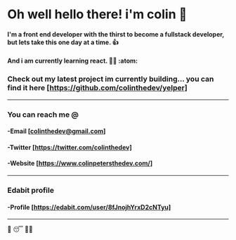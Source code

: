 # **Oh well hello there!  i'm colin** :space_invader:

####  I'm a front end developer with the thirst to become a fullstack developer, but lets take this one day at a time. :+1:

#### And i am currently learning react. :man_technologist: :atom:

### Check out my latest project im currently building... you can find it here [https://github.com/colinthedev/yelper]

_______________________________________________________________

### You can reach me @
####      -**Email**  [colinthedev@gmail.com]
####      -**Twitter** [https://twitter.com/colinthedev]
####      -**Website** [https://www.colinpetersthedev.com/]

______________________________________________________________

### Edabit profile
####  -**Profile** [https://edabit.com/user/8fJnojhYrxD2cNTyu]
_______________________________________________________________

:pancakes:   :sleeping:  :technologist:

<!---
colinthedev/colinthedev is a ✨ special ✨ repository because its `README.md` (this file) appears on your GitHub profile.
You can click the Preview link to take a look at your changes.
--->
